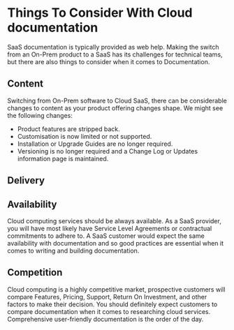 # Things To Consider With Cloud documentation 
SaaS documentation is typically provided as web help. Making the switch from an On-Prem product to a SaaS has its challenges for technical teams, but there are also things to consider when it comes to Documentation.
## Content 
Switching from On-Prem software to Cloud SaaS, there can be considerable changes to content as your product offering changes shape. We might see the following changes:
- Product features are stripped back.
- Customisation is now limited or not supported.
- Installation or Upgrade Guides are no longer required.
- Versioning is no longer required and a Change Log or Updates information page is maintained.

## Delivery

## Availability
Cloud computing services should be always available. As a SaaS provider, you will have most likely have Service Level Agreements or contractual commitments to adhere to. A SaaS customer would expect the same availability with documentation and so good practices are essential when it comes to writing and building documentation. 

## Competition
Cloud computing is a highly competitive market, prospective customers will compare Features, Pricing, Support, Return On Investment, and other factors to make their decision. You should definitely expect customers to compare documentation when it comes to researching cloud services. Comprehensive user-friendly documentation is the order of the day.
